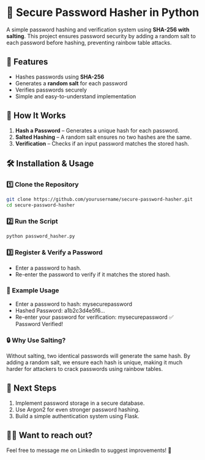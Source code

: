 # 🔐 Secure Password Hasher in Python

A simple password hashing and verification system using **SHA-256 with salting**. This project ensures password security by adding a random salt to each password before hashing, preventing rainbow table attacks.

## 🚀 Features  
- Hashes passwords using **SHA-256**  
- Generates a **random salt** for each password  
- Verifies passwords securely  
- Simple and easy-to-understand implementation  

## 📌 How It Works  
1. **Hash a Password** – Generates a unique hash for each password.  
2. **Salted Hashing** – A random salt ensures no two hashes are the same.  
3. **Verification** – Checks if an input password matches the stored hash.  

## 🛠 Installation & Usage  

### 1️⃣ Clone the Repository
```sh
git clone https://github.com/yourusername/secure-password-hasher.git
cd secure-password-hasher
```
### 2️⃣ Run the Script
```sh
python password_hasher.py
```
### 3️⃣ Register & Verify a Password
- Enter a password to hash.
- Re-enter the password to verify if it matches the stored hash.

### 📝 Example Usage
- Enter a password to hash: mysecurepassword
- Hashed Password: a1b2c3d4e5f6...
- Re-enter your password for verification: mysecurepassword
✅ Password Verified!
### 🔒 Why Use Salting?
Without salting, two identical passwords will generate the same hash. By adding a random salt, we ensure each hash is unique, making it much harder for attackers to crack passwords using rainbow tables.

## 🎯 Next Steps
1. Implement password storage in a secure database.
2. Use Argon2 for even stronger password hashing.
3. Build a simple authentication system using Flask.

## 👨‍💻 Want to reach out?
Feel free to message me on LinkedIn to suggest improvements! 🚀
